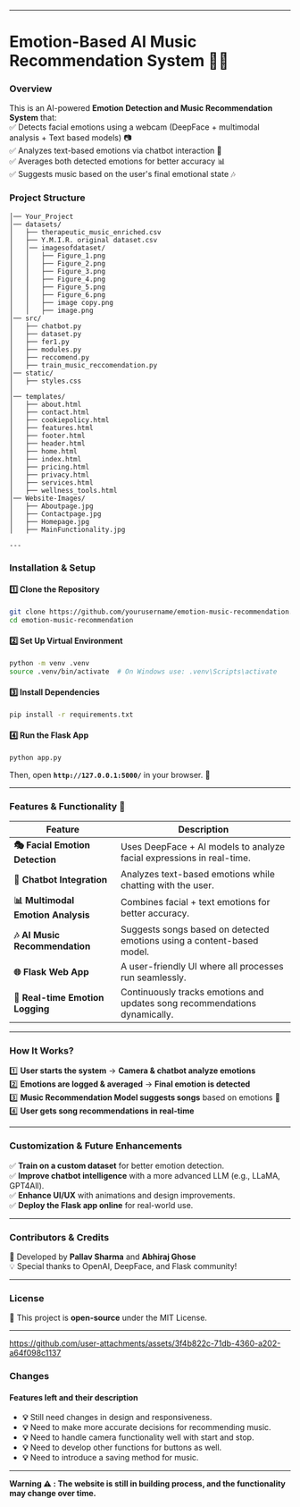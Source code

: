 
---

# **Emotion-Based AI Music Recommendation System 🎵🤖**  

### **Overview**  
This is an AI-powered **Emotion Detection and Music Recommendation System** that:  
✅ Detects facial emotions using a webcam (DeepFace + multimodal analysis + Text based models) 📷  
✅ Analyzes text-based emotions via chatbot interaction 💬  
✅ Averages both detected emotions for better accuracy 📊  
✅ Suggests music based on the user's final emotional state 🎶  

### **Project Structure**  

```
│── Your_Project
│── datasets/
│   ├── therapeutic_music_enriched.csv
│   ├── Y.M.I.R. original dataset.csv
│   │── imagesofdataset/
│   │   ├── Figure_1.png
│   │   ├── Figure_2.png
│   │   ├── Figure_3.png
│   │   ├── Figure_4.png
│   │   ├── Figure_5.png
│   │   ├── Figure_6.png
│   │   ├── image copy.png
│   │   ├── image.png
│── src/
│   ├── chatbot.py
│   ├── dataset.py
│   ├── fer1.py
│   ├── modules.py
│   ├── reccomend.py
│   ├── train_music_reccomendation.py
│── static/
│   ├── styles.css
│   
│── templates/
│   ├── about.html
│   ├── contact.html
│   ├── cookiepolicy.html
│   ├── features.html
│   ├── footer.html
│   ├── header.html
│   ├── home.html
│   ├── index.html
│   ├── pricing.html
│   ├── privacy.html
│   ├── services.html
│   ├── wellness_tools.html
│── Website-Images/
│   ├── Aboutpage.jpg
│   ├── Contactpage.jpg
│   ├── Homepage.jpg
│   ├── MainFunctionality.jpg

---
```







### **Installation & Setup**  

#### **1️⃣ Clone the Repository**  
```bash
git clone https://github.com/yourusername/emotion-music-recommendation.git
cd emotion-music-recommendation
```

#### **2️⃣ Set Up Virtual Environment**  
```bash
python -m venv .venv
source .venv/bin/activate  # On Windows use: .venv\Scripts\activate
```

#### **3️⃣ Install Dependencies**  
```bash
pip install -r requirements.txt
```

#### **4️⃣ Run the Flask App**  
```bash
python app.py
```
Then, open **`http://127.0.0.1:5000/`** in your browser. 🎉  

---

### **Features & Functionality 🚀**  

| Feature                        | Description |
|--------------------------------|-------------|
| **🎭 Facial Emotion Detection**  | Uses DeepFace + AI models to analyze facial expressions in real-time. |
| **💬 Chatbot Integration**       | Analyzes text-based emotions while chatting with the user. |
| **📊 Multimodal Emotion Analysis** | Combines facial + text emotions for better accuracy. |
| **🎶 AI Music Recommendation**   | Suggests songs based on detected emotions using a content-based model. |
| **🌐 Flask Web App**            | A user-friendly UI where all processes run seamlessly. |
| **🔄 Real-time Emotion Logging** | Continuously tracks emotions and updates song recommendations dynamically. |

---

### **How It Works?**  
1️⃣ **User starts the system** → **Camera & chatbot analyze emotions**  
2️⃣ **Emotions are logged & averaged** → **Final emotion is detected**  
3️⃣ **Music Recommendation Model suggests songs** based on emotions 🎵  
4️⃣ **User gets song recommendations in real-time**  

---

### **Customization & Future Enhancements**  
✅ **Train on a custom dataset** for better emotion detection.  
✅ **Improve chatbot intelligence** with a more advanced LLM (e.g., LLaMA, GPT4All).  
✅ **Enhance UI/UX** with animations and design improvements.  
✅ **Deploy the Flask app online** for real-world use.  

---

### **Contributors & Credits**  
🚀 Developed by **Pallav Sharma** and **Abhiraj Ghose**  
💡 Special thanks to OpenAI, DeepFace, and Flask community!  

---

### **License**  
📜 This project is **open-source** under the MIT License.  

---

https://github.com/user-attachments/assets/3f4b822c-71db-4360-a202-a64f098c1137


### **Changes**
#### Features left and their description
- **💡** Still need changes in design and responsiveness.  
- **💡** Need to make more accurate decisions for recommending music.  
- **💡** Need to handle camera functionality well with start and stop.  
- **💡** Need to develop other functions for buttons as well.  
- **💡** Need to introduce a saving method for music.  

---

**Warning ⚠️ : The website is still in building process, and the functionality may change over time.** 

